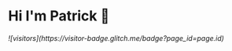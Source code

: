 # Hi I'm Patrick :wave:

<h6>
![visitors](https://visitor-badge.glitch.me/badge?page_id=page.id)
</h6>